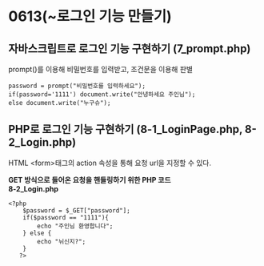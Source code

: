 # 0613(~로그인 기능 만들기)

## 자바스크립트로 로그인 기능 구현하기 (7_prompt.php)

prompt()를 이용해 비밀번호를 입력받고, 조건문을 이용해 판별  

```
password = prompt("비밀번호를 입력하세요");
if(password='1111') document.write("안녕하세요 주인님");
else document.write("누구슈");
```

## PHP로 로그인 기능 구현하기 (8-1_LoginPage.php, 8-2_Login.php)

HTML &lt;form&gt;태그의 action 속성을 통해 요청 url을 지정할 수 있다.  

**GET 방식으로 들어온 요청을 핸들링하기 위한 PHP 코드**  
**8-2_Login.php**  
```
<?php
    $password = $_GET["password"];
    if($password == "1111"){
        echo "주인님 환영합니다";
    } else {
        echo "뉘신지?";
    }
   ?>
```
